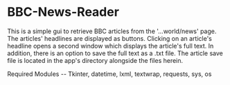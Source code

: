 # BBC-News-Reader
This is a simple gui to retrieve BBC articles from the '...world/news' page. The articles' headlines are displayed as buttons. Clicking on an article's headline opens a second window which displays the article's full text. In addition, there is an option to save the full text as a .txt file. The article save file is located in the app's directory alongside the files herein.

Required Modules -- Tkinter, datetime, lxml, textwrap, requests, sys, os
